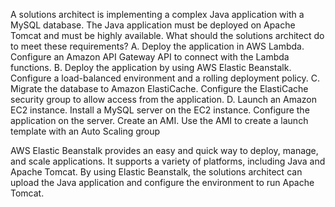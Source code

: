 A solutions architect is implementing a complex Java application with a MySQL database. The Java application must be deployed on Apache Tomcat and must be highly available. What should the solutions architect do to meet these requirements? 
A. Deploy the application in AWS Lambda. Configure an Amazon API Gateway API to connect with the Lambda functions. 
B. Deploy the application by using AWS Elastic Beanstalk. Configure a load-balanced environment and a rolling deployment policy. 
C. Migrate the database to Amazon ElastiCache. Configure the ElastiCache security group to allow access from the application. 
D. Launch an Amazon EC2 instance. Install a MySQL server on the EC2 instance. Configure the application on the server. Create an AMI. Use the AMI to create a launch template with an Auto Scaling group

AWS Elastic Beanstalk provides an easy and quick way to deploy, manage, and scale applications. It supports a variety of platforms, including Java and Apache Tomcat. By using Elastic Beanstalk, the solutions architect can upload the Java application and configure the environment to run Apache Tomcat.